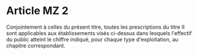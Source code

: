 # Article MZ 2

Conjointement à celles du présent titre, toutes les prescriptions du titre II sont applicables aux établissements visés ci-dessus dans lesquels l'effectif du public atteint le chiffre indiqué, pour chaque type d'exploitation, au chapitre correspondant.
